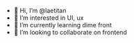 - 👋 Hi, I’m @laetitan
- 👀 I’m interested in UI, ux
- 🌱 I’m currently learning dime front
- 💞️ I’m looking to collaborate on frontend

<!---
laetitan/laetitan is a ✨ special ✨ repository because its `README.md` (this file) appears on your GitHub profile.
You can click the Preview link to take a look at your changes.
--->
